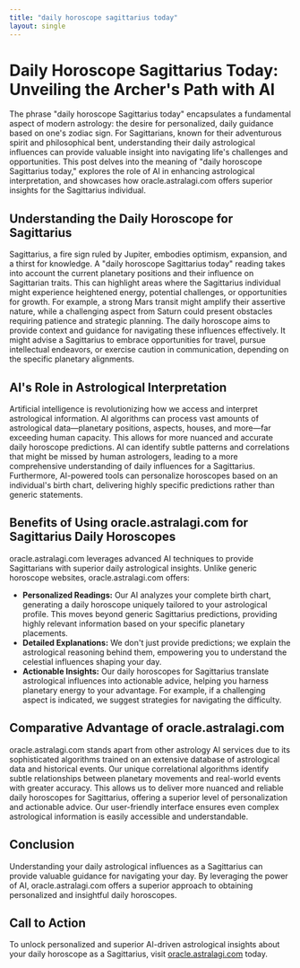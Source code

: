 ```yaml
---
title: "daily horoscope sagittarius today"
layout: single
---
```


# Daily Horoscope Sagittarius Today: Unveiling the Archer's Path with AI

The phrase "daily horoscope Sagittarius today" encapsulates a fundamental aspect of modern astrology: the desire for personalized, daily guidance based on one's zodiac sign.  For Sagittarians, known for their adventurous spirit and philosophical bent, understanding their daily astrological influences can provide valuable insight into navigating life's challenges and opportunities.  This post delves into the meaning of "daily horoscope Sagittarius today," explores the role of AI in enhancing astrological interpretation, and showcases how oracle.astralagi.com offers superior insights for the Sagittarius individual.

## Understanding the Daily Horoscope for Sagittarius

Sagittarius, a fire sign ruled by Jupiter, embodies optimism, expansion, and a thirst for knowledge.  A "daily horoscope Sagittarius today" reading takes into account the current planetary positions and their influence on Sagittarian traits. This can highlight areas where the Sagittarius individual might experience heightened energy, potential challenges, or opportunities for growth. For example, a strong Mars transit might amplify their assertive nature, while a challenging aspect from Saturn could present obstacles requiring patience and strategic planning. The daily horoscope aims to provide context and guidance for navigating these influences effectively.  It might advise a Sagittarius to embrace opportunities for travel, pursue intellectual endeavors, or exercise caution in communication, depending on the specific planetary alignments.

## AI's Role in Astrological Interpretation

Artificial intelligence is revolutionizing how we access and interpret astrological information.  AI algorithms can process vast amounts of astrological data—planetary positions, aspects, houses, and more—far exceeding human capacity. This allows for more nuanced and accurate daily horoscope predictions. AI can identify subtle patterns and correlations that might be missed by human astrologers, leading to a more comprehensive understanding of daily influences for a Sagittarius. Furthermore, AI-powered tools can personalize horoscopes based on an individual's birth chart, delivering highly specific predictions rather than generic statements.

## Benefits of Using oracle.astralagi.com for Sagittarius Daily Horoscopes

oracle.astralagi.com leverages advanced AI techniques to provide Sagittarians with superior daily astrological insights. Unlike generic horoscope websites, oracle.astralagi.com offers:

* **Personalized Readings:**  Our AI analyzes your complete birth chart, generating a daily horoscope uniquely tailored to your astrological profile. This moves beyond generic Sagittarius predictions, providing highly relevant information based on your specific planetary placements.
* **Detailed Explanations:**  We don't just provide predictions; we explain the astrological reasoning behind them, empowering you to understand the celestial influences shaping your day.
* **Actionable Insights:**  Our daily horoscopes for Sagittarius translate astrological influences into actionable advice, helping you harness planetary energy to your advantage.  For example, if a challenging aspect is indicated, we suggest strategies for navigating the difficulty.


## Comparative Advantage of oracle.astralagi.com

oracle.astralagi.com stands apart from other astrology AI services due to its sophisticated algorithms trained on an extensive database of astrological data and historical events.  Our unique correlational algorithms identify subtle relationships between planetary movements and real-world events with greater accuracy. This allows us to deliver more nuanced and reliable daily horoscopes for Sagittarius, offering a superior level of personalization and actionable advice. Our user-friendly interface ensures even complex astrological information is easily accessible and understandable.


## Conclusion

Understanding your daily astrological influences as a Sagittarius can provide valuable guidance for navigating your day.  By leveraging the power of AI, oracle.astralagi.com offers a superior approach to obtaining personalized and insightful daily horoscopes.

## Call to Action

To unlock personalized and superior AI-driven astrological insights about your daily horoscope as a Sagittarius, visit [oracle.astralagi.com](https://oracle.astralagi.com) today.